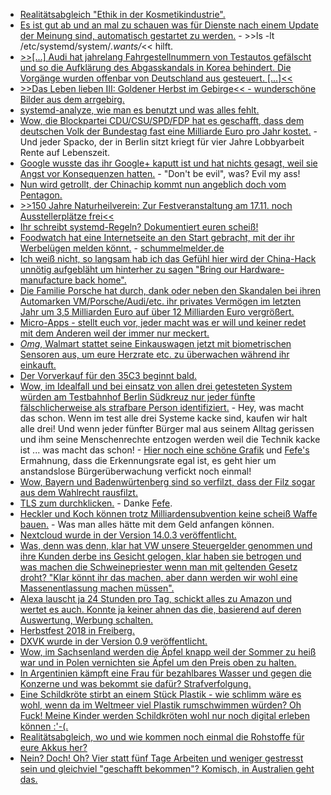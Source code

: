 * [Realitätsabgleich "Ethik in der Kosmetikindustrie".](https://netzfrauen.org/2018/10/08/animal-testing/)
* [Es ist gut ab und an mal zu schauen was für Dienste nach einem Update der Meinung sind, automatisch gestartet zu werden.](https://utcc.utoronto.ca/~cks/space/blog/linux/SystemdCheckNewServices) - >>ls -lt /etc/systemd/system/*.wants/*<< hilft.
* [>>[...] Audi hat jahrelang Fahrgestellnummern von Testautos gefälscht und so die Aufklärung des Abgasskandals in Korea behindert. Die Vorgänge wurden offenbar von Deutschland aus gesteuert. [...]<<](https://blog.fefe.de/?ts=a545f8a8)
* [>>Das Leben lieben III: Goldener Herbst im Gebirge<< - wunderschöne Bilder aus dem arrgebirg.](https://bio-erzgebirge.de/wp/?p=16388)
* [systemd-analyze, wie man es benutzt und was alles fehlt.](https://utcc.utoronto.ca/~cks/space/blog/linux/SystemdBootTimingWish)
* [Wow, die Blockpartei CDU/CSU/SPD/FDP hat es geschafft, dass dem deutschen Volk der Bundestag fast eine Milliarde Euro pro Jahr kostet.](https://www.neopresse.com/politik/aufgedeckt-die-politik-ist-uns-teuer-bundestag-kuenftig-fast-1-mrd-euro-teuer/) - Und jeder Spacko, der in Berlin sitzt kriegt für vier Jahre Lobbyarbeit Rente auf Lebenszeit.
* [Google wusste das ihr Google+ kaputt ist und hat nichts gesagt, weil sie Angst vor Konsequenzen hatten.](https://blog.fefe.de/?ts=a54560cb) - "Don't be evil", was? Evil my ass!
* [Nun wird getrollt, der Chinachip kommt nun angeblich doch vom Pentagon.](https://blog.fefe.de/?ts=a5454584)
* [>>150 Jahre Naturheilverein: Zur Festveranstaltung am 17.11. noch Ausstellerplätze frei<<](https://bio-erzgebirge.de/wp/?p=16414)
* [Ihr schreibt systemd-Regeln? Dokumentiert euren scheiß!](https://utcc.utoronto.ca/~cks/space/blog/linux/DocumentStartupDependencies)
* [Foodwatch hat eine Internetseite an den Start gebracht, mit der ihr Werbelügen melden könnt.](http://www.sonnenseite.com/de/wirtschaft/foodwatch-startet-beschwerdeplattform-gegen-werbeluegen.html) - [schummelmelder.de](https://www.schummelmelder.de/)
* [Ich weiß nicht, so langsam hab ich das Gefühl hier wird der China-Hack unnötig aufgebläht um hinterher zu sagen "Bring our Hardware-manufacture back home".](https://blog.fefe.de/?ts=a5421b69)
* [Die Familie Porsche hat durch, dank oder neben den Skandalen bei ihren Automarken VM/Porsche/Audi/etc. ihr privates Vermögen im letzten Jahr um 3,5 Milliarden Euro auf über 12 Milliarden Euro vergrößert.](https://www.neopresse.com/wirtschaft/autoindustrie-verdient-praechtig-oder-zumindest-diese-familie/)
* [Micro-Apps - stellt euch vor, jeder macht was er will und keiner redet mit dem Anderen weil der immer nur meckert.](https://blog.fefe.de/?ts=a542181d)
* [*Omg*, Walmart stattet seine Einkauswagen jetzt mit biometrischen Sensoren aus, um eure Herzrate etc. zu überwachen während ihr einkauft.](https://blog.fefe.de/?ts=a5436634)
* [Der Vorverkauf für den 35C3 beginnt bald.](https://events.ccc.de/2018/10/10/35c3-tickets-presale/)
* [Wow, im Idealfall und bei einsatz von allen drei getesteten System würden am Testbahnhof Berlin Südkreuz nur jeder fünfte fälschlicherweise als strafbare Person identifiziert.](https://www.ccc.de/de/updates/2018/debakel-am-suedkreuz) - Hey, was macht das schon. Wenn im test alle drei Systeme kacke sind, kaufen wir halt alle drei! Und wenn jeder fünfter Bürger mal aus seinem Alltag gerissen und ihm seine Menschenrechte entzogen werden weil die Technik kacke ist ... was macht das schon! - [Hier noch eine schöne Grafik](https://www.docdroid.net/90ky3p0/gesichtserkennung-berlin-suedkreuz-din-a4.pdf) und [Fefe's](https://blog.fefe.de/?ts=a53cc47d) Ermahnung, dass die Erkennungsrate egal ist, es geht hier um anstandslose Bürgerüberwachung verfickt noch einmal!
* [Wow, Bayern und Badenwürtenberg sind so verfilzt, dass der Filz sogar aus dem Wahlrecht rausfilzt.](https://blog.fefe.de/?ts=a53dea71)
* [TLS zum durchklicken.](https://tls.ulfheim.net/) - Danke [Fefe](https://blog.fefe.de/?ts=a53e1189).
* [Heckler und Koch können trotz Milliardensubvention keine scheiß Waffe bauen.](https://blog.fefe.de/?ts=a54028d1) - Was man alles hätte mit dem Geld anfangen können.
* [Nextcloud wurde in der Version 14.0.3 veröffentlicht.](https://nextcloud.com/install/)
* [Was, denn was denn, klar hat VW unsere Steuergelder genommen und ihre Kunden derbe ins Gesicht gelogen, klar haben sie betrogen und was machen die Schweinepriester wenn man mit geltenden Gesetz droht? "Klar könnt ihr das machen, aber dann werden wir wohl eine Massenentlassung machen müssen".](https://blog.fefe.de/?ts=a540eda4)
* [Alexa lauscht ja 24 Stunden pro Tag, schickt alles zu Amazon und wertet es auch. Konnte ja keiner ahnen das die, basierend auf deren Auswertung, Werbung schalten.](https://blog.fefe.de/?ts=a53d4d3b)
* [Herbstfest 2018 in Freiberg.](https://www.youtube.com/watch?v=q_207q_wojE)
* [DXVK wurde in der Version 0.9 veröffentlicht.](http://www.phoronix.com/scan.php?page=news_item&px=DXVK-0.90-Released)
* [Wow, im Sachsenland werden die Äpfel knapp weil der Sommer zu heiß war und in Polen vernichten sie Äpfel um den Preis oben zu halten.](https://netzfrauen.org/2018/10/14/aepfel/)
* [In Argentinien kämpft eine Frau für bezahlbares Wasser und gegen die Konzerne und was bekommt sie dafür? Strafverfolgung.](https://netzfrauen.org/2018/10/14/milagro-sala/)
* [Eine Schildkröte stirbt an einem Stück Plastik - wie schlimm wäre es wohl, wenn da im Weltmeer viel Plastik rumschwimmen würden? Oh Fuck! Meine Kinder werden Schildkröten wohl nur noch digital erleben können :'-(.](https://netzfrauen.org/2018/10/14/plastic-6/)
* [Realitätsabgleich, wo und wie kommen noch einmal die Rohstoffe für eure Akkus her?](https://netzfrauen.org/2018/10/11/congo-2/)
* [Nein? Doch! Oh? Vier statt fünf Tage Arbeiten und weniger gestresst sein und gleichviel "geschafft bekommen"? Komisch, in Australien geht das.](https://netzfrauen.org/2018/10/11/work/)
